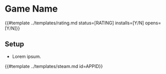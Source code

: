 # Game Name
<!-- script:Aliases [] -->

{{#template ../templates/rating.md status=[RATING] installs=[Y/N] opens=[Y/N]}}

## Setup

- Lorem ipsum.

{{#template ../templates/steam.md id=APPID}}
